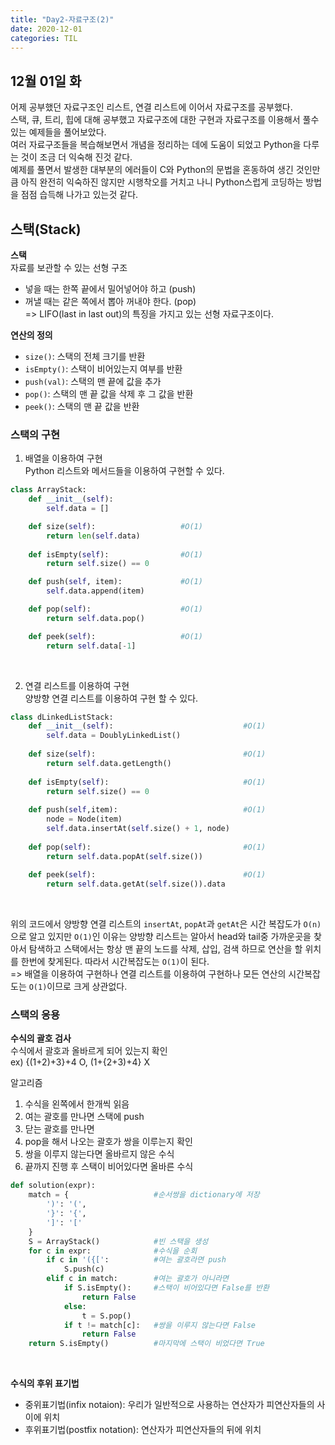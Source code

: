 ```yaml
---
title: "Day2-자료구조(2)"
date: 2020-12-01
categories: TIL
---
```

## 12월 01일 화

어제 공부했던 자료구조인 리스트, 연결 리스트에 이어서 자료구조를 공부했다.  
스택, 큐, 트리, 힙에 대해 공부했고 자료구조에 대한 구현과 자료구조를 이용해서 풀수 있는 예제들을 풀어보았다.  
여러 자료구조들을 복습해보면서 개념을 정리하는 데에 도움이 되었고 Python을 다루는 것이 조금 더 익숙해 진것 같다.  
예제를 풀면서 발생한 대부분의 에러들이 C와 Python의 문법을 혼동하여 생긴 것인만큼 아직 완전히 익숙하진 않지만 시행착오를 거치고 나니 Python스럽게 코딩하는 방법을 점점 습득해 나가고 있는것 같다.

## 스택(Stack)  

**스택**  
자료를 보관할 수 있는 선형 구조
- 넣을 때는 한쪽 끝에서 밀어넣어야 하고 (push)
- 꺼낼 때는 같은 쪽에서 뽑아 꺼내야 한다. (pop)  
=> LIFO(last in last out)의 특징을 가지고 있는 선형 자료구조이다.

**연산의 정의**
- `size()`: 스택의 전체 크기를 반환
- `isEmpty()`: 스택이 비어있는지 여부를 반환
- `push(val)`: 스택의 맨 끝에 값을 추가
- `pop()`: 스택의 맨 끝 값을 삭제 후 그 값을 반환
- `peek()`: 스택의 맨 끝 값을 반환

### 스택의 구현
1. 배열을 이용하여 구현  
Python 리스트와 메서드들을 이용하여 구현할 수 있다.
```python
class ArrayStack:
    def __init__(self):
        self.data = []

    def size(self):                   #O(1)
        return len(self.data)
  
    def isEmpty(self):                #O(1)
        return self.size() == 0

    def push(self, item):             #O(1)
        self.data.append(item)

    def pop(self):                    #O(1)
        return self.data.pop()

    def peek(self):                   #O(1)
        return self.data[-1]
```
<p>&nbsp;</p>  

2. 연결 리스트를 이용하여 구현  
양방향 연결 리스트를 이용하여 구현 할 수 있다.  
```python
class dLinkedListStack:
    def __init__(self):                             #O(1)
        self.data = DoublyLinkedList()
    
    def size(self):                                 #O(1)
        return self.data.getLength()
    
    def isEmpty(self):                              #O(1)
        return self.size() == 0
    
    def push(self,item):                            #O(1)
        node = Node(item)
        self.data.insertAt(self.size() + 1, node)
    
    def pop(self):                                  #O(1)
        return self.data.popAt(self.size())
        
    def peek(self):                                 #O(1)
        return self.data.getAt(self.size()).data
```
<p>&nbsp;</p>  

위의 코드에서 양방향 연결 리스트의 `insertAt`,  `popAt`과 `getAt`은 시간 복잡도가 `O(n)`으로 알고 있지만 `O(1)`인 이유는 양방향 리스트는 알아서 head와 tail중 가까운곳을 찾아서 탐색하고 스택에서는 항상 맨 끝의 노드를 삭제, 삽입, 검색 하므로 연산을 할 위치를 한번에 찾게된다. 따라서 시간복잡도는 `O(1)`이 된다.  
=> 배열을 이용하여 구현하나 연결 리스트를 이용하여 구현하나 모든 연산의 시간복잡도는 `O(1)`이므로 크게 상관없다.

### 스택의 응용

**수식의 괄호 검사**  
수식에서 괄호과 올바르게 되어 있는지 확인  
ex) {(1+2)+3}+4 O,  (1+{2+3)+4} X  

알고리즘  
1. 수식을 왼쪽에서 한개씩 읽음
2. 여는 괄호를 만나면 스택에 push
3. 닫는 괄호를 만나면
4. pop을 해서 나오는 괄호가 쌍을 이루는지 확인
5. 쌍을 이루지 않는다면 올바르지 않은 수식
6. 끝까지 진행 후 스택이 비어있다면 올바른 수식  

```python
def solution(expr):
    match = {                   #순서쌍을 dictionary에 저장
        ')': '(',
        '}': '{',
        ']': '['
    }
    S = ArrayStack()            #빈 스택을 생성
    for c in expr:              #수식을 순회
        if c in '({[':          #여는 괄호라면 push
            S.push(c)
        elif c in match:        #여는 괄호가 아니라면
            if S.isEmpty():     #스택이 비어있다면 False를 반환
                return False
            else:    
                t = S.pop()
            if t != match[c]:   #쌍을 이루지 않는다면 False
                return False
    return S.isEmpty()          #마지막에 스택이 비었다면 True
```
<p>&nbsp;</p>  

**수식의 후위 표기법**  
- 중위표기법(infix notaion): 우리가 일반적으로 사용하는 연산자가 피연산자들의 사이에 위치
- 후위표기법(postfix notation): 연산자가 피연산자들의 뒤에 위치








